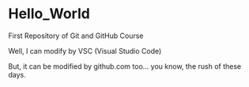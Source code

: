 # Hello_World
 First Repository of Git and GitHub Course

Well, I can modify by VSC (Visual Studio Code)

But, it can be modified by github.com too... you know, the rush of these days.
